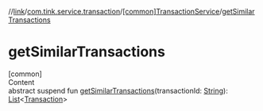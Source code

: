 //[link](../../index.md)/[com.tink.service.transaction](../index.md)/[[common]TransactionService](index.md)/[getSimilarTransactions](get-similar-transactions.md)



# getSimilarTransactions  
[common]  
Content  
abstract suspend fun [getSimilarTransactions](get-similar-transactions.md)(transactionId: [String](https://kotlinlang.org/api/latest/jvm/stdlib/kotlin/-string/index.html)): [List](https://kotlinlang.org/api/latest/jvm/stdlib/kotlin.collections/-list/index.html)<[Transaction](../../com.tink.model.transaction/[common]-transaction/index.md)>  



